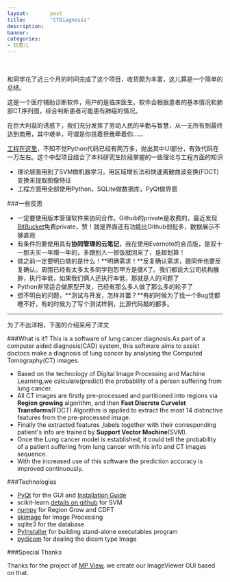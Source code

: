 ```yaml
---
layout:       post
title:        "CTDiagnosis"
description: 
banner: 
categories: 
- 玩意儿
---
```


<br />

和同学花了近三个月的时间完成了这个项目，收货颇为丰富，这儿算是一个简单的总结。

这是一个医疗辅助诊断软件，用户的是临床医生。软件会根据患者的基本情况和肺部CT序列图，综合判断患者可能患有肺癌的情况。

在巨大利益的诱惑下，我们充分发挥了劳动人民的辛勤与智慧，从一无所有到最终达到商用，其中艰辛，可谓是你挑着担我牵着你……

[工程在这里](https://github.com/PhoenixZhao/CTDiagnosis)，不知不觉Python代码已经有两万多，抛出其中UI部分，有效代码在一万左右。这个中型项目结合了本科研究生阶段掌握的一些理论与工程方面的知识

- 理论层面用到了SVM做机器学习，用区域增长法和快速离散曲波变换(FDCT)变换来提取图像特征
- 工程方面用全部使用Python，SQLite做数据库，PyQt做界面

###一些反思

- 一定要使用版本管理软件来协同合作。Github的private是收费的，最近发现[BitBucket](https://bitbucket.org/)免费private，赞！就是界面还有功能比Github弱挺多，数据展示不够直观
- 有条件的要使用具有**协同管理的云笔记**，我在使用Evernote的会员版，是双十一那天买一年赠一年的，多蹭别人一顿饭就回来了，是超划算！
- 做之前一定要明白做的是什么！**明确需求！**反复确认需求，跟同伴也要反复确认。周围已经有太多太多同学抱怨甲方是傻X了。我们都说大公司机构臃肿，执行率低，如果我们俩人还执行率低，那就是人的问题了
- Python非常适合做原型开发，已经有那么多人做了那么多的轮子了
- 想不明白的问题，**测试与开发，怎样并置？**有的时候为了找一个Bug觉都睡不好，有的时候为了写个测试样例，比源代码敲的都多。


---
为了不出洋相，下面的介绍采用了洋文

###What is it?
This is a software of lung cancer diagnosis.As part of a computer aided diagnosis(CAD) system, 
this software aims to assist doctocs make a diagnosis of lung cancer 
by analysing the Computed Tomography(CT) images.  

- Based on the technology of Digital Image Processing and Machine Learning,we calculate(predict) the probability 
of a person suffering from lung cancer.
- All CT images are firstly pre-processed and partitioned into regions via **Region growing** algorithm,
and then **Fast Discrete Curvelet Transforms**(FDCT) Algorithm is applied to extract the most 14 distinctive 
features from the pre-processed image. 
- Finally the extracted features ,labels together with their 
corresponding patient's info are trained by **Support Vector Machine**(SVM).
- Once the Lung cancer model is established,
it could tell the probability of a patient suffering from lung cancer with his info and 
CT images sequence.
- With the increased use of this software the prediction accuracy is improved continuously.

###Technologies

- [PyQt](http://www.riverbankcomputing.co.uk/software/pyqt/download/) for the GUI 
and [Installation Guide](http://blog.csdn.net/bookeezhou/article/details/6229011)
- scikit-learn [details on github](https://github.com/scikit-learn/scikit-learn) for SVM
- [numpy](http://www.numpy.org/) for Region Grow and CDFT
- [skimage](http://scikit-image.org/docs/dev/api/skimage.html) for Image Processing
- sqlite3 for the database
- [PyInstaller](http://www.pyinstaller.org/) for building stand-alone executables program
- [pydicom](http://code.google.com/p/pydicom/) for dealing the dicom type Image


###Special Thanks

Thanks for the project of [MP View](http://qt-apps.org/content/show.php/MP+View?content=68379),
we create our ImageViewer GUI based on that.

